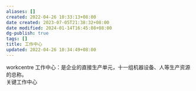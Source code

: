 ```yaml
---
aliases: []
created: 2022-04-26 10:33:13+08:00
date created: 2023-07-05T21:38:32+08:00
date modified: 2024-01-14T16:45:08+08:00
dg-publish: true
tags: []
title: 工作中心
updated: 2022-04-26 10:34:49+08:00
---
```


workcentre 工作中心：是企业的直接生产单元，十一组机器设备、人等生产资源的总称。  
关键工作中心